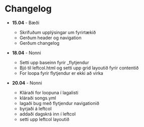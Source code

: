 ---
---
<!-- Þetta er til að skrá  vinnuferlið --> 
<!-- Það er hægt að sjá þessa skrá á síðunni -->
# Changelog
* **15.04** - Bæði
    - Skrifuðum upplýsingar um fyrirtækið
    - Gerðum header og navigation
    - Gerðum changelog

* **18.04** - Nonni
    - Setti upp baseinn fyrir _flytjendur
    - Bjó til leftcol.html og setti upp grid layoutið fyrir contentið
    - For loopa fyrir flytjendur er ekki að virka

* **20.04** - Nonni
    - Kláraði for loopuna í lagalisti
    - kláraði songs.yml
    - lagaði bug með flytjendur navigationið
    - byrjaði á leftcol
    - addaði dagskrá inn í leftcol
    - setti upp leftcol layoutið